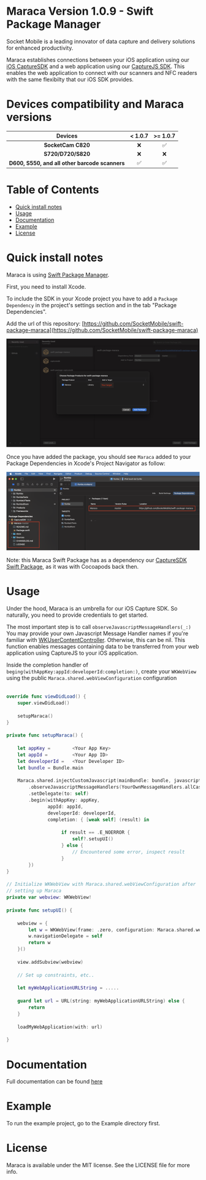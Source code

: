 # Maraca Version 1.0.9 - Swift Package Manager

Socket Mobile is a leading innovator of data capture and delivery solutions for enhanced productivity.

Maraca establishes connections between your iOS application using our [iOS CaptureSDK](https://github.com/SocketMobile/swift-package-capturesdk) and a web application using our [CaptureJS SDK](https://docs.socketmobile.com/capturejs/en/latest/gettingStarted.html). This enables the web application to connect with our scanners and NFC readers with the same flexibilty that our iOS SDK provides.

# Devices compatibility and Maraca versions
|       Devices                                          |          < 1.0.7       |         >= 1.0.7       |
| :----------------------------------------------------: | :--------------------: | :--------------------: |
|   **SocketCam C820**                                   |          ❌            |           ✅           |
|   **S720/D720/S820**                                   |          ❌            |           ❌           |
|   **D600, S550, and all other barcode scanners**       |          ✅            |           ✅           |

# Table of Contents
* [Quick install notes](#quick-install-notes)
* [Usage](#usage)
* [Documentation](#documentation)
* [Example](#example)
* [License](#license)

# Quick install notes
Maraca is using [Swift Package Manager](https://www.swift.org/package-manager/).

First, you need to install Xcode.

To include the SDK in your Xcode project you have to add a `Package Dependency` in the project's settings section and in the tab "Package Dependencies".

Add the url of this repository: [https://github.com/SocketMobile/swift-package-maraca](https://github.com/SocketMobile/swift-package-maraca)

![Add the Package to the project](./docs/add-to-your-project.png)

Once you have added the package, you should see `Maraca` added to your Package Dependencies in Xcode's Project Navigator as follow:

![Added Package to the project](./docs/added-to-your-project.png)

Note: this Maraca Swift Package has as a dependency our [CaptureSDK Swift Package](https://github.com/SocketMobile/swift-package-capturesdk), as it was with Cocoapods back then.

# Usage

Under the hood, Maraca is an umbrella for our iOS Capture SDK. So naturally, you need to provide credentials to get started. 

The most important step is to call `observeJavascriptMessageHandlers(_:)`
You may provide your own Javascript Message Handler names if you're familiar with [WKUserContentController](https://developer.apple.com/documentation/webkit/wkusercontentcontroller). Otherwise, this can be nil.
This function enables messages containing data to be transferred from your web application using CaptureJS to your iOS application.

Inside the completion handler of `beging(withAppKey:appId:developerId:completion:)`, create your `WKWebView` using the public `Maraca.shared.webViewConfiguration` configuration

```swift

override func viewDidLoad() {
    super.viewDidLoad()

    setupMaraca()
}

private func setupMaraca() {
    
    let appKey =        <Your App Key>
    let appId =         <Your App ID>
    let developerId =   <Your Developer ID>
    let bundle = Bundle.main
    
    Maraca.shared.injectCustomJavascript(mainBundle: bundle, javascriptFileNames: ["getInputForDecodedData"])
        .observeJavascriptMessageHandlers(YourOwnMessageHandlers.allCases.map { $0.rawValue })
        .setDelegate(to: self)
        .begin(withAppKey: appKey,
               appId: appId,
               developerId: developerId,
               completion: { [weak self] (result) in

                    if result == .E_NOERROR {
                        self?.setupUI()
                    } else {
                        // Encountered some error, inspect result
                    }
        })
}

// Initialize WKWebView with Maraca.shared.webViewConfiguration after
// setting up Maraca
private var webview: WKWebView!

private func setupUI() {

    webview = {
        let w = WKWebView(frame: .zero, configuration: Maraca.shared.webViewConfiguration)
        w.navigationDelegate = self
        return w
    }()
    
    view.addSubview(webview)
    
    // Set up constraints, etc..
    
    let myWebApplicationURLString = .....
    
    guard let url = URL(string: myWebApplicationURLString) else {
        return
    }
    
    loadMyWebApplication(with: url)
    
}

```

# Documentation

Full documentation can be found [here](https://docs.socketmobile.com/rumba/en/latest/maraca.html)

# Example

To run the example project, go to the Example directory first.

# License

Maraca is available under the MIT license. See the LICENSE file for more info.
